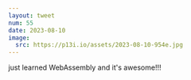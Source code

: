 ```yaml
---
layout: tweet
num: 55
date: 2023-08-10
image:
  src: https://p13i.io/assets/2023-08-10-954e.jpg
---
```


just learned WebAssembly and it's awesome!!!
